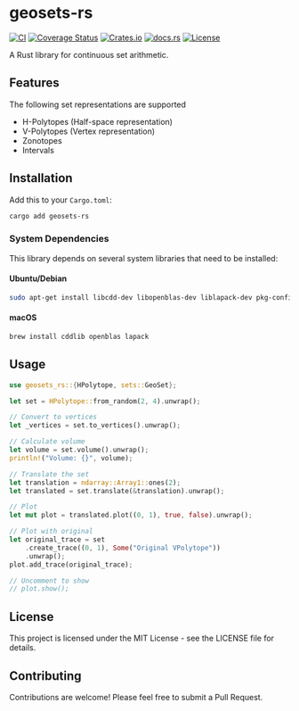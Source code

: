 # geosets-rs

[![CI](https://github.com/STZRoland/geosets-rs/actions/workflows/ci.yml/badge.svg)](https://github.com/STZRoland/geosets-rs/actions/workflows/ci.yml)
[![Coverage Status](https://coveralls.io/repos/github/RolandStolz/geosets-rs/badge.svg?branch=main)](https://coveralls.io/github/RolandStolz/geosets-rs?branch=main)
[![Crates.io](https://img.shields.io/crates/v/geosets-rs)](https://crates.io/crates/geosets-rs)
[![docs.rs](https://docs.rs/geosets-rs/badge.svg)](https://docs.rs/geosets-rs)
[![License](https://img.shields.io/crates/l/geosets-rs)](https://github.com/your-username/geosets-rs/blob/main/LICENSE)

A Rust library for continuous set arithmetic.

## Features

The following set representations are supported
  - H-Polytopes (Half-space representation)
  - V-Polytopes (Vertex representation)
  - Zonotopes
  - Intervals

## Installation

Add this to your `Cargo.toml`:

```bash
cargo add geosets-rs
```

### System Dependencies

This library depends on several system libraries that need to be installed:

#### Ubuntu/Debian
```bash
sudo apt-get install libcdd-dev libopenblas-dev liblapack-dev pkg-config clang libclang-dev coinor-cbc coinor-libcbc-dev
```

#### macOS
```bash
brew install cddlib openblas lapack
```

## Usage

```rust
use geosets_rs::{HPolytope, sets::GeoSet};

let set = HPolytope::from_random(2, 4).unwrap();

// Convert to vertices
let _vertices = set.to_vertices().unwrap();

// Calculate volume
let volume = set.volume().unwrap();
println!("Volume: {}", volume);

// Translate the set
let translation = ndarray::Array1::ones(2);
let translated = set.translate(&translation).unwrap();

// Plot
let mut plot = translated.plot((0, 1), true, false).unwrap();

// Plot with original
let original_trace = set
    .create_trace((0, 1), Some("Original VPolytope"))
    .unwrap();
plot.add_trace(original_trace);

// Uncomment to show
// plot.show();
```

## License

This project is licensed under the MIT License - see the LICENSE file for details.

## Contributing

Contributions are welcome! Please feel free to submit a Pull Request.
